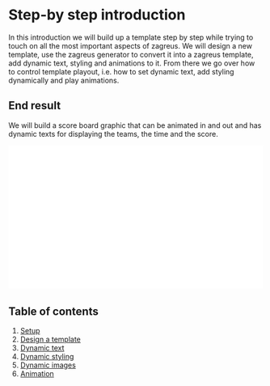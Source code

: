 # Step-by step introduction

In this introduction we will build up a template step by step while trying to touch on all the most important aspects of
zagreus. We will design a new template, use the zagreus generator to convert it into a zagreus template, add dynamic
text, styling and animations to it. From there we go over how to control template playout, i.e. how to set dynamic text,
add styling dynamically and play animations.

## End result

We will build a score board graphic that can be animated in and out and has dynamic texts for displaying the teams, the
time and the score.

![](step-by-step-demo.gif)

## Table of contents

1. [Setup](setup.md)
2. [Design a template](design-template.md)
3. [Dynamic text](dynamic-text.md)
4. [Dynamic styling](dynamic-styling.md)
5. [Dynamic images](dynamic-image.md)
6. [Animation](animations.md)